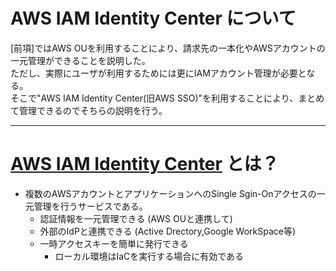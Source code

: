 # AWS IAM Identity Center について
[前項]ではAWS OUを利用することにより、請求先の一本化やAWSアカウントの一元管理ができることを説明した。   
ただし、実際にユーザが利用するためには更にIAMアカウント管理が必要となる。  
そこで"AWS IAM Identity Center(旧AWS SSO)"を利用することにより、まとめて管理できるのでそちらの説明を行う。

---

# [AWS IAM Identity Center](https://docs.aws.amazon.com/ja_jp/singlesignon/latest/userguide/what-is.html) とは？
- 複数のAWSアカウントとアプリケーションへのSingle Sgin-Onアクセスの一元管理を行うサービスである。
  - 認証情報を一元管理できる (AWS OUと連携して)
  - 外部のIdPと連携できる (Active Drectory,Google WorkSpace等)
  - 一時アクセスキーを簡単に発行できる
     - ローカル環境はIaCを実行する場合に有効である

